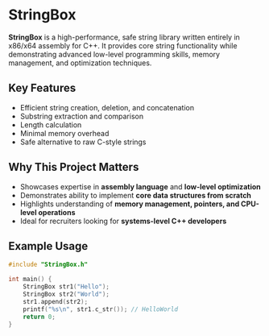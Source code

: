 # StringBox

**StringBox** is a high-performance, safe string library written entirely in x86/x64 assembly for C++. It provides core string functionality while demonstrating advanced low-level programming skills, memory management, and optimization techniques.

## Key Features
- Efficient string creation, deletion, and concatenation
- Substring extraction and comparison
- Length calculation
- Minimal memory overhead
- Safe alternative to raw C-style strings

## Why This Project Matters
- Showcases expertise in **assembly language** and **low-level optimization**
- Demonstrates ability to implement **core data structures from scratch**
- Highlights understanding of **memory management, pointers, and CPU-level operations**
- Ideal for recruiters looking for **systems-level C++ developers**

## Example Usage
```cpp
#include "StringBox.h"

int main() {
    StringBox str1("Hello");
    StringBox str2("World");
    str1.append(str2);
    printf("%s\n", str1.c_str()); // HelloWorld
    return 0;
}
